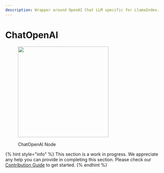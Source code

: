 ```yaml
---
description: Wrapper around OpenAI Chat LLM specific for LlamaIndex.
---
```


# ChatOpenAI

<figure><img src="../..//assets/image (3) (1) (1) (1) (1) (1) (2).png" alt="" width="286"><figcaption><p>ChatOpenAI Node</p></figcaption></figure>

{% hint style="info" %}
This section is a work in progress. We appreciate any help you can provide in completing this section. Please check our [Contribution Guide](broken-reference) to get started.
{% endhint %}
